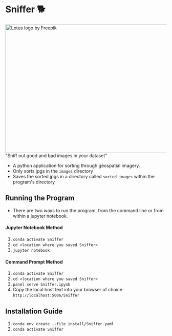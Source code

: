 # Sniffer 🐕 
<img src="https://user-images.githubusercontent.com/61564689/156681807-c3d50e12-2ce9-45b1-a74d-12bb7228fc2b.gif" align="right"
     alt="Lotus logo by Freepik" width="550" height="400">
     
"Sniff out good and bad images in your dataset"
- A python application for sorting through geospatial imagery.
- Only sorts jpgs in the `images` directory
- Saves the sorted jpgs in a directory called `sorted_images` within the program's directory

## Running the Program

- There are two ways to run the program, from the command line or from within a jupyter notebook.

#### Jupyter Notebook Method

1. `conda activate Sniffer`
2. `cd <location where you saved Sniffer>`
3. `jupyter notebook`

#### Command Prompt Method

1. `conda activate Sniffer`
2. `cd <location where you saved Sniffer>`
3. `panel serve Sniffer.ipynb`
4. Copy the local host text into your browser of choice `http://localhost:5006/Sniffer`

## Installation Guide

1. `conda env create --file install/Sniffer.yaml`
2. `conda activate Sniffer`
